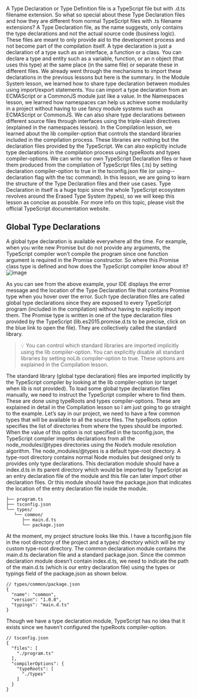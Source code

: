 A Type Declaration or Type Definition file is a TypeScript file but with .d.ts filename extension. So what so special about these Type Declaration files and how they are different from normal TypeScript files with .ts filename extensions?
A Type Declaration file, as the name suggests, only contains the type declarations and not the actual source code (business logic). These files are meant to only provide aid to the development process and not become part of the compilation itself.
A type declaration is just a declaration of a type such as an interface, a function or a class. You can declare a type and entity such as a variable, function, or an n object (that uses this type) at the same place (in the same file) or separate these in different files. We already went through the mechanisms to import these declarations in the previous lessons but here is the summary.
In the Module System lesson, we learned how to share type declaration between modules using import/export statements. You can import a type declaration from an ECMAScript or a CommonJS module just like a value.
In the Namespaces lesson, we learned how namespaces can help us achieve some modularity in a project without having to use fancy module systems such as ECMAScript or CommonJS. We can also share type declarations between different source files through interfaces using the triple-slash directives (explained in the namespaces lesson).
In the Compilation lesson, we learned about the lib compiler-option that controls the standard libraries included in the compilation process. These libraries are nothing but the declaration files provided by the TypeScript. We can also explicitly include type declarations in the compilation process using typeRoots and types compiler-options.
We can write our own TypeScript Declaration files or have them produced from the compilation of TypeScript files (.ts) by setting declaration compiler-option to true in the tsconfig.json file (or using--declaration flag with the tsc command).
In this lesson, we are going to learn the structure of the Type Declaration files and their use cases. Type Declaration in itself is a huge topic since the whole TypeScript ecosystem revolves around the Erased Type System (types), so we will keep this lesson as concise as possible. For more info on this topic, please visit the official TypeScript documentation website.

## Global Type Declarations
A global type declaration is available everywhere all the time. For example, when you write new Promise but do not provide any arguments, the TypeScript compiler won’t compile the program since one function argument is required in the Promise constructor. So where this Promise class type is defined and how does the TypeScript compiler know about it?
![image](https://user-images.githubusercontent.com/12141921/115661602-e2fb2180-a367-11eb-941f-068975d064a2.png)

As you can see from the above example, your IDE displays the error message and the location of the Type Declaration file that contains Promise type when you hover over the error. Such type declaration files are called global type declarations since they are exposed to every TypeScript program (included in the compilation) without having to explicitly import them.
The Promise type is written in one of the type declaration files provided by the TypeScript (lib.es2015.promise.d.ts to be precise, click on the blue link to open the file). They are collectively called the standard library.

>💡 You can control which standard libraries are imported implicitly using the lib compiler-option. You can explicitly disable all standard libraries by setting noLib compiler-option to true. These options are explained in the Compilation lesson.
>
The standard library (global type declaration) files are imported implicitly by the TypeScript compiler by looking at the lib compiler-option (or target when lib is not provided).
To load some global type declaration files manually, we need to instruct the TypeScript compiler where to find them. These are done using typeRoots and types compiler-options. These are explained in detail in the Compilation lesson so I am just going to go straight to the example.
Let’s say in our project, we need to have a few common types that will be available to all the source files. The typeRoots option specifies the list of directories from where the types should be imported. When the value of this option is not specified in the tsconfig.json, the TypeScript compiler imports declarations from all the node_modules/@types directories using the Node’s module resolution algorithm.
The node_modules/@types is a default type-root directory. A type-root directory contains normal Node modules but designed only to provides only type declarations. This declaration module should have a index.d.ts in its parent directory which would be imported by TypeScript as an entry declaration file of the module and this file can later import other declaration files. Or this module should have the package.json that indicates the location of the entry declaration file inside the module.

``` /project/sample/
├── program.ts
├── tsconfig.json
└── types/
   └── common/
      ├── main.d.ts
      └── package.json
```
At the moment, my project structure looks like this. I have a tsconfig.json file in the root directory of the project and a types/ directory which will be my custom type-root directory. The common declaration module contains the main.d.ts declaration file and a standard package.json.
Since the common declaration module doesn’t contain index.d.ts, we need to indicate the path of the main.d.ts (which is our entry declaration file) using the types or typings field of the package.json as shown below.
```
// types/common/package.json
{
  "name": "common",
  "version": "1.0.0",
  "typings": "main.d.ts"
}
```
Though we have a type declaration module, TypeScript has no idea that it exists since we haven’t configured the typeRoots compiler-option.
```
// tsconfig.json
{
  "files": [
    "./program.ts"
  ],
  "compilerOptions": {
    "typeRoots": [
      "./types"
    ]
  }
}
```
